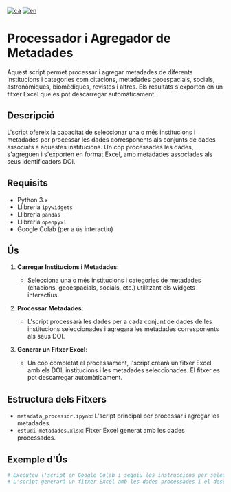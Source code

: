 [![ca](https://img.shields.io/badge/lang-ca-blue.svg)](https://github.com/CSUC/RDR-scripts/blob/main/README.md)
[![en](https://img.shields.io/badge/lang-en-green.svg)](https://github.com/CSUC/RDR-scripts/blob/main/README_ENG.md)
# Processador i Agregador de Metadades

Aquest script permet processar i agregar metadades de diferents institucions i categories com citacions, metadades geoespacials, socials, astronòmiques, biomèdiques, revistes i altres. Els resultats s'exporten en un fitxer Excel que es pot descarregar automàticament.

## Descripció
L'script ofereix la capacitat de seleccionar una o més institucions i metadades per processar les dades corresponents als conjunts de dades associats a aquestes institucions. Un cop processades les dades, s'agreguen i s'exporten en format Excel, amb metadades associades als seus identificadors DOI.

## Requisits
- Python 3.x
- Llibreria `ipywidgets`
- Llibreria `pandas`
- Llibreria `openpyxl`
- Google Colab (per a ús interactiu)

## Ús

1. **Carregar Institucions i Metadades**:
    - Selecciona una o més institucions i categories de metadades (citacions, geoespacials, socials, etc.) utilitzant els widgets interactius.

2. **Processar Metadades**:
    - L'script processarà les dades per a cada conjunt de dades de les institucions seleccionades i agregarà les metadades corresponents als seus DOI.

3. **Generar un Fitxer Excel**:
    - Un cop completat el processament, l'script crearà un fitxer Excel amb els DOI, institucions i les metadades seleccionades. El fitxer es pot descarregar automàticament.

## Estructura dels Fitxers

- `metadata_processor.ipynb`: L'script principal per processar i agregar les metadades.
- `estudi_metadades.xlsx`: Fitxer Excel generat amb les dades processades.

## Exemple d'Ús
```python
# Executeu l'script en Google Colab i seguiu les instruccions per seleccionar institucions i metadades.
# L'script generarà un fitxer Excel amb les dades processades i el descarregarà automàticament.
